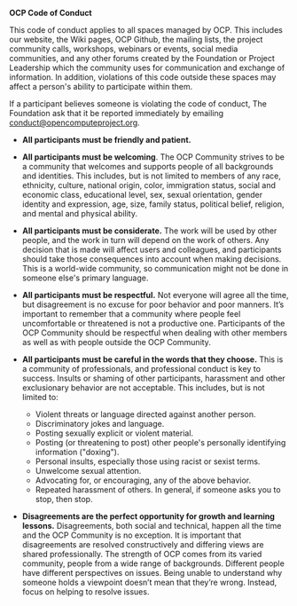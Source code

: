 **OCP Code of Conduct**

This code of conduct applies to all spaces managed by OCP. This includes our website, the Wiki pages, OCP Github, the mailing lists, the project community calls, workshops, webinars or events, social media communities, and any other forums created by the Foundation or Project Leadership which the community uses for communication and exchange of information. In addition, violations of this code outside these spaces may affect a person's ability to participate within them.

If a participant believes someone is violating the code of conduct, The Foundation ask that it be reported immediately by emailing conduct@opencomputeproject.org.

 - **All participants must be friendly and patient.**
 
 - **All participants must be welcoming**. The OCP Community strives to be a community that welcomes and supports people of all backgrounds and identities. This includes, but is not limited to members of any race, ethnicity, culture, national origin, color, immigration status, social and economic class, educational level, sex, sexual orientation, gender identity and expression, age, size, family status, political belief, religion, and mental and physical ability.
 
 - **All participants must be considerate.** The work will be used by other people, and the work in turn will depend on the work of others. Any decision that is made will affect users and colleagues, and participants should take those consequences into account when making decisions. This is a world-wide community, so communication might not be done in someone else's primary language.
 
 - **All participants must be respectful.** Not everyone will agree all the time, but disagreement is no excuse for poor behavior and poor manners. It’s important to remember that a community where people feel uncomfortable or threatened is not a productive one. Participants of the OCP Community should be respectful when dealing with other members as well as with people outside the OCP Community.
 
 - **All participants must be careful in the words that they choose.** This is a community of professionals, and professional conduct is key to success. Insults or shaming of other participants, harassment and other exclusionary behavior are not acceptable. This includes, but is not limited to:
	 - Violent threats or language directed against another person.
	 - Discriminatory jokes and language.
	 - Posting sexually explicit or violent material.
	 - Posting (or threatening to post) other people's personally  identifying information ("doxing").
	 - Personal insults, especially those using racist or sexist terms.
	 - Unwelcome sexual attention.
	 - Advocating for, or encouraging, any of the above behavior.
	 - Repeated harassment of others. In general, if someone asks you to stop, then stop.
 - **Disagreements are the perfect opportunity for growth and learning lessons.** Disagreements, both social and technical, happen all the time and the OCP Community is no exception. It is important that disagreements are resolved constructively and differing views are shared professionally. The strength of OCP comes from its varied community, people from a wide range of backgrounds. Different people have different perspectives on issues. Being unable to understand why someone holds a viewpoint doesn’t mean that they’re wrong. Instead, focus on helping to resolve issues.
